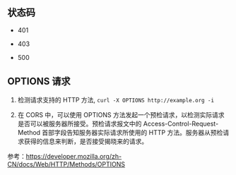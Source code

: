 ## 状态码

- 401
- 403

- 500


## OPTIONS 请求

1. 检测请求支持的 HTTP 方法, `curl -X OPTIONS http://example.org -i`

2. 在 CORS 中，可以使用 OPTIONS 方法发起一个预检请求，以检测实际请求是否可以被服务器所接受。预检请求报文中的 Access-Control-Request-Method 首部字段告知服务器实际请求所使用的 HTTP 方法。服务器从预检请求获得的信息来判断，是否接受揭晓来的请求。

参考：https://developer.mozilla.org/zh-CN/docs/Web/HTTP/Methods/OPTIONS
